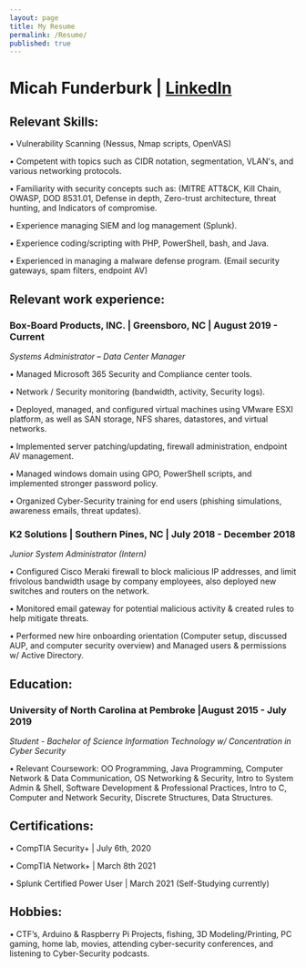 ```yaml
---
layout: page
title: My Resume
permalink: /Resume/
published: true
---
```


# Micah Funderburk | [LinkedIn](https://www.linkedin.com/in/micah-funderburk/)

## Relevant Skills: 

•	Vulnerability Scanning (Nessus, Nmap scripts, OpenVAS)

•	Competent with topics such as CIDR notation, segmentation, VLAN's, and various networking protocols.

•	Familiarity with security concepts such as: (MITRE ATT&CK, Kill Chain, OWASP, DOD 8531.01, Defense in depth, Zero-trust architecture, threat hunting, and Indicators of compromise. 

•	Experience managing SIEM and log management (Splunk).

•	Experience coding/scripting with PHP, PowerShell, bash, and Java.

•	Experienced in managing a malware defense program. (Email security gateways, spam filters, endpoint AV)

## Relevant work experience:

### Box-Board Products, INC. | Greensboro, NC | August 2019 - Current  

*Systems Administrator – Data Center Manager*

•	Managed Microsoft 365 Security and Compliance center tools.

•	Network / Security monitoring (bandwidth, activity, Security logs).

•	Deployed, managed, and configured virtual machines using VMware ESXI platform, as well as SAN storage, NFS shares, datastores, and virtual networks.

•	Implemented server patching/updating, firewall administration, endpoint AV management.

•	Managed windows domain using GPO, PowerShell scripts, and implemented stronger password policy. 

•	Organized Cyber-Security training for end users (phishing simulations, awareness emails, threat updates).

### K2 Solutions | Southern Pines, NC | July 2018 - December 2018  

*Junior System Administrator (Intern)*

•	Configured Cisco Meraki firewall to block malicious IP addresses, and limit frivolous bandwidth usage by company employees, also deployed new switches and routers on the network. 

•	Monitored email gateway for potential malicious activity & created rules to help mitigate threats. 

•	Performed new hire onboarding orientation (Computer setup, discussed AUP, and computer security overview) and Managed users & permissions w/ Active Directory.

## Education: 

### University of North Carolina at Pembroke |August 2015 - July 2019 

*Student - Bachelor of Science Information Technology w/ Concentration in Cyber Security*

•	Relevant Coursework: OO Programming, Java Programming, Computer Network & Data Communication, OS Networking & Security, Intro to System Admin & Shell, Software Development & Professional Practices, Intro to C, Computer and Network Security, Discrete Structures, Data Structures. 

## Certifications:

•	CompTIA Security+ | July 6th, 2020

•	CompTIA Network+ | March 8th 2021 

•	Splunk Certified Power User | March 2021 (Self-Studying currently)

## Hobbies:   

•	CTF’s, Arduino & Raspberry Pi Projects, fishing, 3D Modeling/Printing, PC gaming, home lab, movies, attending cyber-security conferences, and listening to Cyber-Security podcasts. 
